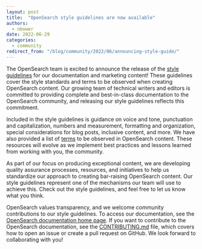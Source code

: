 ```yaml
---
layout: post
title:  "OpenSearch style guidelines are now available"
authors: 
  - nbower
date: 2022-06-29
categories: 
  - community
redirect_from: "/blog/community/2022/06/announcing-style-guide/"
---
```


The OpenSearch team is excited to announce the release of the [style guidelines](https://github.com/opensearch-project/documentation-website/blob/main/STYLE_GUIDE.md) for our documentation and marketing content! These guidelines cover the style standards and terms to be observed when creating OpenSearch content. Our growing team of technical writers and editors is committed to providing complete and best-in-class documentation to the OpenSearch community, and releasing our style guidelines reflects this commitment.

Included in the style guidelines is guidance on voice and tone, punctuation and capitalization, numbers and measurement, formatting and organization, special considerations for blog posts, inclusive content, and more. We have also provided a list of [terms](https://github.com/opensearch-project/documentation-website/blob/main/TERMS.md) to be observed in OpenSearch content. These resources will evolve as we implement best practices and lessons learned from working with you, the community.

As part of our focus on producing exceptional content, we are developing quality assurance processes, resources, and initiatives to help us standardize our approach to creating bar-raising OpenSearch content. Our style guidelines represent one of the mechanisms our team will use to achieve this. Check out the style guidelines, and feel free to let us know what you think.

OpenSearch values transparency, and we welcome community contributions to our style guidelines. To access our documentation, see the [OpenSearch documentation home page](https://opensearch.org/docs/latest). If you want to contribute to the OpenSearch documentation, see the [CONTRIBUTING.md](https://github.com/opensearch-project/documentation-website/blob/main/CONTRIBUTING.md) file, which covers how to open an issue or create a pull request on GitHub. We look forward to collaborating with you!
